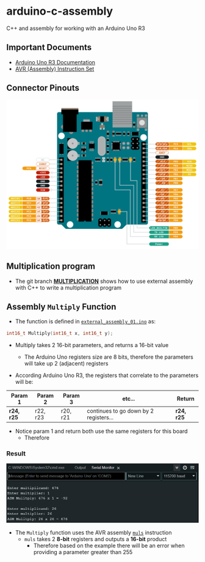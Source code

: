 # arduino-c-assembly
C++ and assembly for working with an Arduino Uno R3

## Important Documents
- [Arduino Uno R3 Documentation](https://docs.arduino.cc/hardware/uno-rev3/)
- [AVR (Assembly) Instruction Set](https://ww1.microchip.com/downloads/en/devicedoc/atmel-0856-avr-instruction-set-manual.pdf)

## Connector Pinouts
![Arduino Uno R3 Connector Pinouts Image](assets/connector-pinouts.png)

## Multiplication program
- The git branch [**MULTIPLICATION**](https://github.com/evvic/arduino-c-assembly/tree/MULTIPLICATION) shows how to use external assembly with C++ to write a multiplication program

## Assembly `Multiply` Function
- The function is defined in [`external_assembly_01.ino`](external_assembly_01.ino) as:
```C++
int16_t Multiply(int16_t x, int16_t y);
```
- Multiply takes 2 16-bit parameters, and returns a 16-bit value
    - The Arduino Uno registers size are 8 bits, therefore the parameters will take up 2 (adjacent) registers

- According Arduino Uno R3, the registers that correlate to the parameters will be:

| Param 1 | Param 2 | Param 3 | etc... | Return |
| ------- | ------- | ------- | ------ | ------ |
| **r24, r25** | r22, r23 | r20, r21 | continues to go down by 2 registers... | **r24, r25** |

- Notice param 1 and return both use the same registers for this board
    - Therefore 

### Result
![Serial console output from testing the assembly multiplication](assets/assemply_multiply.png)
- The `Multiply` function uses the AVR assembly [`muls`](https://ww1.microchip.com/downloads/en/devicedoc/atmel-0856-avr-instruction-set-manual.pdf) instruction
    - `muls` takes 2 **8-bit** registers and outputs a **16-bit** product
        - Therefore based on the example there will be an error when providing a parameter greater than 255